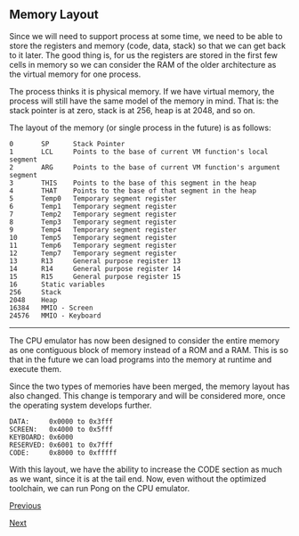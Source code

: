 ## Memory Layout

Since we will need to support process at some time, we need to be able to store
the registers and memory (code, data, stack) so that we can get back to it
later. The good thing is, for us the registers are stored in the first few cells
in memory so we can consider the RAM of the older architecture as the virtual
memory for one process.

The process thinks it is physical memory. If we have virtual memory, the process
will still have the same model of the memory in mind. That is: the stack pointer
is at zero, stack is at 256, heap is at 2048, and so on.

The layout of the memory (or single process in the future) is as follows:

```
0       SP      Stack Pointer
1       LCL     Points to the base of current VM function's local segment
2       ARG     Points to the base of current VM function's argument segment
3       THIS    Points to the base of this segment in the heap
4       THAT    Points to the base of that segment in the heap
5       Temp0   Temporary segment register
6       Temp1   Temporary segment register
7       Temp2   Temporary segment register
8       Temp3   Temporary segment register
9       Temp4   Temporary segment register
10      Temp5   Temporary segment register
11      Temp6   Temporary segment register
12      Temp7   Temporary segment register
13      R13     General purpose register 13
14      R14     General purpose register 14
15      R15     General purpose register 15
16      Static variables
256     Stack
2048    Heap
16384   MMIO - Screen
24576   MMIO - Keyboard
```

---

The CPU emulator has now been designed to consider the entire memory as one
contiguous block of memory instead of a ROM and a RAM. This is so that in the
future we can load programs into the memory at runtime and execute them.

Since the two types of memories have been merged, the memory layout has also
changed. This change is temporary and will be considered more, once the
operating system develops further.

```
DATA:     0x0000 to 0x3fff
SCREEN:   0x4000 to 0x5fff
KEYBOARD: 0x6000
RESERVED: 0x6001 to 0x7fff
CODE:     0x8000 to 0xfffff
```

With this layout, we have the ability to increase the CODE section as much as we
want, since it is at the tail end. Now, even without the optimized toolchain, we
can run Pong on the CPU emulator.

[Previous](arch.md)

[Next](boot.md)

